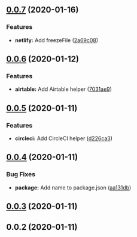 ## [0.0.7](https://github.com/pixelastic/callirhoe/compare/0.0.6...0.0.7) (2020-01-16)


### Features

* **netlify:** Add freezeFile ([2a69c08](https://github.com/pixelastic/callirhoe/commit/2a69c0844c05d33c59244d261376315bd9173b49))

## [0.0.6](https://github.com/pixelastic/callirhoe/compare/0.0.5...0.0.6) (2020-01-12)


### Features

* **airtable:** Add Airtable helper ([7031ae9](https://github.com/pixelastic/callirhoe/commit/7031ae9f8fad56b597b39381b1fc364c39ee78db))

## [0.0.5](https://github.com/pixelastic/callirhoe/compare/0.0.4...0.0.5) (2020-01-11)


### Features

* **circleci:** Add CircleCI helper ([d226ca3](https://github.com/pixelastic/callirhoe/commit/d226ca33f723410d2a7ba1d314836c871ade401c))

## [0.0.4](https://github.com/pixelastic/callirhoe/compare/0.0.3...0.0.4) (2020-01-11)


### Bug Fixes

* **package:** Add name to package.json ([aa131db](https://github.com/pixelastic/callirhoe/commit/aa131db3feba8b7c2b80077889947abfa7549de2))

## [0.0.3](https://github.com/pixelastic/callirhoe/compare/0.0.2...0.0.3) (2020-01-11)

## 0.0.2 (2020-01-11)

